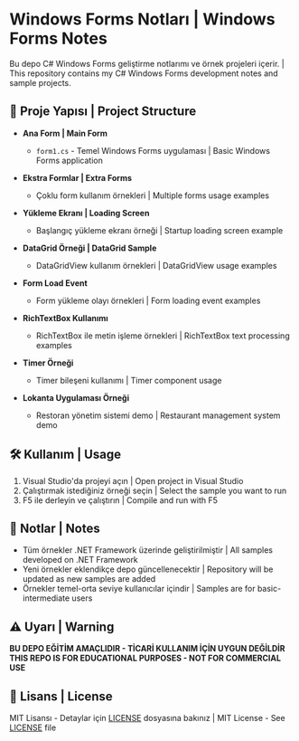 # Windows Forms Notları | Windows Forms Notes

Bu depo C# Windows Forms geliştirme notlarımı ve örnek projeleri içerir. | This repository contains my C# Windows Forms development notes and sample projects.

## 📂 Proje Yapısı | Project Structure

- **Ana Form | Main Form**
  - `form1.cs` - Temel Windows Forms uygulaması | Basic Windows Forms application

- **Ekstra Formlar | Extra Forms**
  - Çoklu form kullanım örnekleri | Multiple forms usage examples

- **Yükleme Ekranı | Loading Screen**
  - Başlangıç yükleme ekranı örneği | Startup loading screen example

- **DataGrid Örneği | DataGrid Sample**
  - DataGridView kullanım örnekleri | DataGridView usage examples

- **Form Load Event**
  - Form yükleme olayı örnekleri | Form loading event examples

- **RichTextBox Kullanımı**
  - RichTextBox ile metin işleme örnekleri | RichTextBox text processing examples

- **Timer Örneği**
  - Timer bileşeni kullanımı | Timer component usage

- **Lokanta Uygulaması Örneği**
  - Restoran yönetim sistemi demo | Restaurant management system demo

## 🛠️ Kullanım | Usage

1. Visual Studio'da projeyi açın | Open project in Visual Studio
2. Çalıştırmak istediğiniz örneği seçin | Select the sample you want to run
3. F5 ile derleyin ve çalıştırın | Compile and run with F5

## 📝 Notlar | Notes
- Tüm örnekler .NET Framework üzerinde geliştirilmiştir | All samples developed on .NET Framework
- Yeni örnekler eklendikçe depo güncellenecektir | Repository will be updated as new samples are added
- Örnekler temel-orta seviye kullanıcılar içindir | Samples are for basic-intermediate users

## ⚠️ Uyarı | Warning
**BU DEPO EĞİTİM AMAÇLIDIR - TİCARİ KULLANIM İÇİN UYGUN DEĞİLDİR**  
**THIS REPO IS FOR EDUCATIONAL PURPOSES - NOT FOR COMMERCIAL USE**

## 📜 Lisans | License
MIT Lisansı - Detaylar için [LICENSE](LICENSE) dosyasına bakınız | MIT License - See [LICENSE](LICENSE) file
